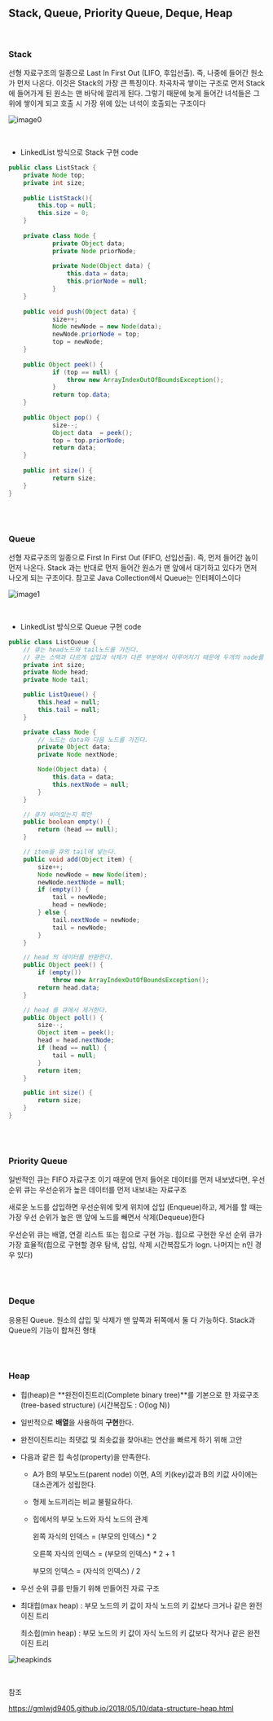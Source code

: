 ## Stack, Queue, Priority Queue, Deque, Heap

</br>

### Stack

선형 자료구조의 일종으로 Last In First Out (LIFO, 후입선출). 즉, 나중에 들어간 원소가 먼저 나온다. 이것은 Stack의 가장 큰 특징이다. 차곡차곡 쌓이는 구조로 먼저 Stack에 들어가게 된 원소는 맨 바닥에 깔리게 된다. 그렇기 때문에 늦게 들어간 녀석들은 그 위에 쌓이게 되고 호출 시 가장 위에 있는 녀석이 호출되는 구조이다

![image0](stack.png)

</br>

* LinkedList 방식으로 Stack 구현 code

```java
public class ListStack {
    private Node top;
    private int size;
    
    public ListStack(){
        this.top = null;
        this.size = 0;
    }
    
    private class Node {
    		private Object data;
    		private Node priorNode;
        
    		private Node(Object data) {
    			this.data = data;
    			this.priorNode = null;
    		}
    }
    
    public void push(Object data) {
    		size++;
    		Node newNode = new Node(data);
    		newNode.priorNode = top;
    		top = newNode;
    }
    
    public Object peek() {
    		if (top == null) {
    			throw new ArrayIndexOutOfBoundsException();
    		}
    		return top.data;
    }
    
    public Object pop() {
    		size--;
    		Object data  = peek();
    		top = top.priorNode;
    		return data;
    }
    
    public int size() {
    		return size;
    }
}
```



</br>

</br>

### Queue

선형 자료구조의 일종으로 First In First Out (FIFO, 선입선출). 즉, 먼저 들어간 놈이 먼저 나온다. Stack 과는 반대로 먼저 들어간 원소가 맨 앞에서 대기하고 있다가 먼저 나오게 되는 구조이다. 참고로 Java Collection에서 Queue는 인터페이스이다

![image1](queue.png)

</br>

* LinkedList 방식으로 Queue 구현 code

```java
public class ListQueue {
	// 큐는 head노드와 tail노드를 가진다.
	// 큐는 스택과 다르게 삽입과 삭제가 다른 부분에서 이루어지기 때문에 두개의 node를 갖는다
	private int size;
	private Node head;
	private Node tail;

	public ListQueue() {
		this.head = null;
		this.tail = null;
	}

	private class Node {
		// 노드는 data와 다음 노드를 가진다.
		private Object data;
		private Node nextNode;

		Node(Object data) {
			this.data = data;
			this.nextNode = null;
		}
	}

	// 큐가 비어있는지 확인
	public boolean empty() {
		return (head == null);
	}

	// item을 큐의 tail에 넣는다.
	public void add(Object item) {
		size++;
		Node newNode = new Node(item);
		newNode.nextNode = null;
		if (empty()) {
			tail = newNode;
			head = newNode;
		} else {
			tail.nextNode = newNode;
			tail = newNode;
		}
	}

	// head 의 데이터를 반환한다.
	public Object peek() {
		if (empty())
			throw new ArrayIndexOutOfBoundsException();
		return head.data;
	}

	// head 를 큐에서 제거한다.
	public Object poll() {
		size--;
		Object item = peek();
		head = head.nextNode;
		if (head == null) {
			tail = null;
		}
		return item;
	}

	public int size() {
		return size;
	}
}
```



</br>

</br>

### Priority Queue

일반적인 큐는 FIFO 자료구조 이기 때문에 먼저 들어온 데이터를 먼저 내보냈다면, 우선순위 큐는 우선순위가 높은 데이터를 먼저 내보내는 자료구조

새로운 노드를 삽입하면 우선순위에 맞게 위치에 삽입 (Enqueue)하고, 제거를 할 때는 가장 우선 순위가 높은 맨 앞에 노드를 빼면서 삭제(Dequeue)한다

우선순위 큐는 배열, 연결 리스트 또는 힙으로 구현 가능. 힙으로 구현한 우선 순위 큐가 가장 효율적(힙으로 구현할 경우 탐색, 삽입, 삭제 시간복잡도가 logn. 나머지는 n인 경우 있다)

</br>

</br>

### Deque

응용된 Queue. 원소의 삽입 및 삭제가 맨 앞쪽과 뒤쪽에서 둘 다 가능하다. Stack과 Queue의 기능이 합쳐진 형태

</br>

</br>

### Heap

- 힙(heap)은 **완전이진트리(Complete binary tree)**를 기본으로 한 자료구조(tree-based structure) (시간복잡도 : O(log N))

- 일반적으로 **배열**을 사용하여 **구현**한다.

- 완전이진트리는 최댓값 및 최솟값을 찾아내는 연산을 빠르게 하기 위해 고안

- 다음과 같은 힙 속성(property)을 만족한다.

  - A가 B의 부모노드(parent node) 이면, A의 키(key)값과 B의 키값 사이에는 대소관계가 성립한다.

  - 형제 노드끼리는 비교 불필요하다.

  - 힙에서의 부모 노드와 자식 노드의 관계

    왼쪽 자식의 인덱스 = (부모의 인덱스) * 2

    오른쪽 자식의 인덱스 = (부모의 인덱스) * 2 + 1

    부모의 인덱스 = (자식의 인덱스) / 2



* 우선 순위 큐를 만들기 위해 만들어진 자료 구조

* 최대힙(max heap) : 부모 노드의 키 값이 자식 노드의 키 값보다 크거나 같은 완전 이진 트리

  최소힙(min heap) : 부모 노드의 키 값이 자식 노드의 키 값보다 작거나 같은 완전 이진 트리



![heapkinds](./heapkinds.jpg)

</br>

참조

https://gmlwjd9405.github.io/2018/05/10/data-structure-heap.html

